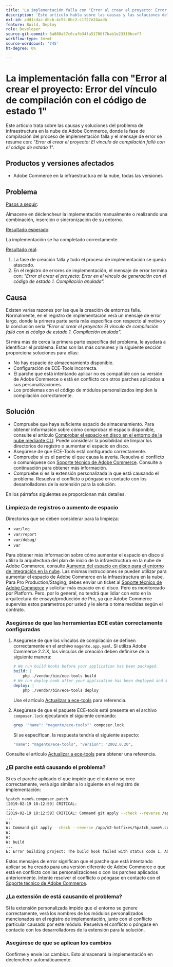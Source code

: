 ```yaml
---
title: 'La implementación falla con "Error al crear el proyecto: Error del vínculo de compilación con el código de estado 1"'
description: 'Este artículo habla sobre las causas y las soluciones del problema de infraestructura en la nube de Adobe Commerce, donde la fase de compilación del proceso de implementación falla y el mensaje de error se resume con: *"Error al crear el proyecto: El vínculo de compilación falló con el código de estado 1"*.'
exl-id: add1cdac-dbcb-4c55-8bc2-c1f27e24aadb
feature: Build, Deploy
role: Developer
source-git-commit: 6a880a57c6cafb34fa51706f7bab1e23310bcef7
workflow-type: tm+mt
source-wordcount: '745'
ht-degree: 0%

---
```


# La implementación falla con &quot;Error al crear el proyecto: Error del vínculo de compilación con el código de estado 1&quot;

Este artículo trata sobre las causas y soluciones del problema de infraestructura en la nube de Adobe Commerce, donde la fase de compilación del proceso de implementación falla y el mensaje de error se resume con: *&quot;Error al crear el proyecto: El vínculo de compilación falló con el código de estado 1&quot;*.

## Productos y versiones afectados

* Adobe Commerce en la infraestructura en la nube, todas las versiones

## Problema

<u>Pasos a seguir</u>:

Almacene en déclencheur la implementación manualmente o realizando una combinación, inserción o sincronización de su entorno.

<u>Resultado esperado</u>:

La implementación se ha completado correctamente.

<u>Resultado real</u>:

1. La fase de creación falla y todo el proceso de implementación se queda atascado.
1. En el registro de errores de implementación, el mensaje de error termina con: *&quot;Error al crear el proyecto: Error en el vínculo de generación con el código de estado 1. Compilación anulada&quot;.*

## Causa

Existen varias razones por las que la creación de entornos falla. Normalmente, en el registro de implementación verá un mensaje de error largo, donde la primera parte sería más específica con respecto al motivo y la conclusión sería *&quot;Error al crear el proyecto: El vínculo de compilación falló con el código de estado 1. Compilación anulada&quot;.*

Si mira más de cerca la primera parte específica del problema, le ayudará a identificar el problema. Estas son las más comunes y la siguiente sección proporciona soluciones para ellas:

* No hay espacio de almacenamiento disponible.
* Configuración de ECE-Tools incorrecta.
* El parche que está intentando aplicar no es compatible con su versión de Adobe Commerce o está en conflicto con otros parches aplicados a sus personalizaciones.
* Los problemas con el código de módulos personalizados impiden la compilación correctamente.

## Solución

* Compruebe que haya suficiente espacio de almacenamiento. Para obtener información sobre cómo comprobar el espacio disponible, consulte el artículo [Comprobar el espacio en disco en el entorno de la nube mediante CLI](/help/how-to/general/check-disk-space-on-cloud-environment-using-cli.md). Puede considerar la posibilidad de limpiar los directorios de registro o aumentar el espacio en disco.
* Asegúrese de que ECE-Tools está configurado correctamente.
* Compruebe si es el parche el que causa la avería. Resuelva el conflicto o comuníquese con [Soporte técnico de Adobe Commerce](/help/help-center-guide/help-center/magento-help-center-user-guide.md#submit-ticket). Consulte a continuación para obtener más información.
* Compruebe si es la extensión personalizada la que está causando el problema. Resuelva el conflicto o póngase en contacto con los desarrolladores de la extensión para la solución.

En los párrafos siguientes se proporcionan más detalles.

### Limpieza de registros o aumento de espacio

Directorios que se deben considerar para la limpieza:

* `var/log`
* `var/report`
* `var/debug/`
* `var`

Para obtener más información sobre cómo aumentar el espacio en disco si utiliza la arquitectura del plan de inicio de la infraestructura en la nube de Adobe Commerce, consulte [Aumento del espacio en disco para el entorno de integración en la nube](/help/how-to/general/increase-disk-space-for-integration-environment-on-cloud.md). Las mismas instrucciones se pueden utilizar para aumentar el espacio de Adobe Commerce en la infraestructura en la nube. Para Pro Production/Staging, debes enviar un ticket al [Soporte técnico de Adobe Commerce](/help/help-center-guide/help-center/magento-help-center-user-guide.md#submit-ticket) y solicitar más espacio en el disco. Pero es monitoreado por Platform. Pero, por lo general, no tendrá que lidiar con esto en la arquitectura de ensayo/producción de Pro, ya que Adobe Commerce supervisa estos parámetros por usted y le alerta o toma medidas según el contrato.

### Asegúrese de que las herramientas ECE están correctamente configuradas

1. Asegúrese de que los vínculos de compilación se definen correctamente en el archivo `magento.app.yaml`. Si utiliza Adobe Commerce 2.2.X, los vínculos de creación deben definirse de la siguiente manera:

   ```yaml
   # We run build hooks before your application has been packaged.
   build: |
       php ./vendor/bin/ece-tools build
   # We run deploy hook after your application has been deployed and started.
   deploy: |
       php ./vendor/bin/ece-tools deploy
   ```

   Use el artículo [Actualizar a ece-tools](https://experienceleague.adobe.com/en/docs/commerce-cloud-service/user-guide/dev-tools/ece-tools/install-package) para referencia.

1. Asegúrese de que el paquete ECE-tools esté presente en el archivo `composer.lock` ejecutando el siguiente comando:

   ```bash
   grep '"name": "magento/ece-tools"' composer.lock
   ```

   Si se especifican, la respuesta tendría el siguiente aspecto:

   ```bash
   "name": "magento/ece-tools", "version": "2002.0.20",
   ```

Consulte el artículo [Actualizar a ece-tools](https://experienceleague.adobe.com/en/docs/commerce-cloud-service/user-guide/dev-tools/ece-tools/install-package) para obtener una referencia.

### ¿El parche está causando el problema?

Si es el parche aplicado el que impide que el entorno se cree correctamente, verá algo similar a lo siguiente en el registro de implementación:

```bash
%patch_name%.composer.patch
[2019-02-19 18:12:59] CRITICAL:
....
[2019-02-19 18:12:59] CRITICAL: Command git apply --check --reverse /app/m2-hotfixes/%patch_name%.composer.patch returned code 1
...
W:
W: Command git apply --check --reverse /app/m2-hotfixes/%patch_name%.composer.patch returned code 1
W:
W:
W: build
...
E: Error building project: The build hook failed with status code 1. Aborted build.
```

Estos mensajes de error significan que el parche que está intentando aplicar se ha creado para una versión diferente de Adobe Commerce o que está en conflicto con las personalizaciones o con los parches aplicados anteriormente. Intente resolver el conflicto o póngase en contacto con el [Soporte técnico de Adobe Commerce](/help/help-center-guide/help-center/magento-help-center-user-guide.md#submit-ticket).

### ¿La extensión de está causando el problema?

Si la extensión personalizada impide que el entorno se genere correctamente, verá los nombres de los módulos personalizados mencionados en el registro de implementación, junto con el conflicto particular causado por este módulo. Resuelva el conflicto o póngase en contacto con los desarrolladores de la extensión para la solución.

### Asegúrese de que se aplican los cambios

Confirme y envíe los cambios. Esto almacenará la implementación en déclencheur automáticamente.
